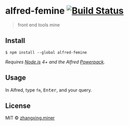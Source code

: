 # alfred-femine [![Build Status](https://travis-ci.org/FeMiner/alfred-femine.svg?branch=master)](https://travis-ci.org/FeMiner/alfred-femine)

> front end tools mine


## Install

```
$ npm install --global alfred-femine
```

*Requires [Node.js](https://nodejs.org) 4+ and the Alfred [Powerpack](https://www.alfredapp.com/powerpack/).*


## Usage

In Alfred, type `fm`, <kbd>Enter</kbd>, and your query.


## License

MIT © [zhangxing.miner](https://zxing.top)
